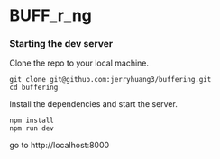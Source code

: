 BUFF_r_ng
=====================

### Starting the dev server

Clone the repo to your local machine.
```
git clone git@github.com:jerryhuang3/buffering.git
cd buffering
```
Install the dependencies and start the server.
```
npm install
npm run dev
```

go to http://localhost:8000

